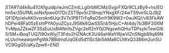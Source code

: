 $START$d4k8u41OXfguidp/wJmCZmtLLg0rbMCMziSvgrFXQr9CLzBy9+hs/EOhn5xr35UfMLsoNxfpwo017DcZST9pv5r219nqcYNxgXF/24wTS9vir5LQJ9j2QFIDfp/elvAK0vxrokn6Uqr3V7s1PB1TrFqRaO5mY9K9W2+0wJKQ//v83FkAWhDPei48Fa05zEshIPYA0yuZCyzJ9S6k6QwSS5/d/5HjcC+At4dy7b3BlF20XMYvMpaZZkwZF3SsEuUs8IANnfsZVgc2eR2nY0jONgswhQHuiT0PsykiTewGl65/5M+iBoqTUQ7I9OxWyjT3Fdo2HZNAcK3U46aHKeYI6jwVlZnSNgb89q69NnLUv/meawqmPgWk7BBdmdUqGEd5d11ScSbi5AMa6CUWxQ3386m2un5UVC9GgQ5/aKyZpw8=$END$